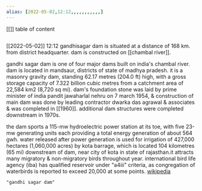 ```yaml
---
alias: [2022-05-02,12:12,,,,,,,,,,,]
---
```

[[]]
table of content
```toc
```

[[2022-05-02]] 12:12
gandhisagar dam is situated at a distance of 168 km. from district headquarter. dam is constructed on [[chambal river]].

gandhi sagar dam is one of four major dams built on india's chambal river. dam is located in mandsaur, districts of state of madhya pradesh. it is a masonry gravity dam, standing 62.17 metres (204.0 ft) high, with a gross storage capacity of 7.322 billion cubic metres from a catchment area of 22,584 km2 (8,720 sq mi). dam's foundation stone was laid by prime minister of india pandit jawaharlal nehru on 7 march 1954, & construction of main dam was done by leading contractor dwarka das agrawal & associates & was completed in [[1960]]. additional dam structures were completed downstream in 1970s.

the dam sports a 115-mw hydroelectric power station at its toe, with five 23-mw generating units each providing a total energy generation of about 564 gwh. water released after power generation is used for irrigation of 427,000 hectares (1,060,000 acres) by kota barrage, which is located 104 kilometres (65 mi) downstream of dam, near city of kota in state of rajasthan.it attracts many migratory & non-migratory birds throughout year. international bird life agency (iba) has qualified reservoir under "a4iii" criteria, as congregation of waterbirds is reported to exceed 20,000 at some points.
[wikipedia](https://en.wikipedia.org/wiki/gandhi%20sagar%20dam)
```query
"gandhi sagar dam"
```